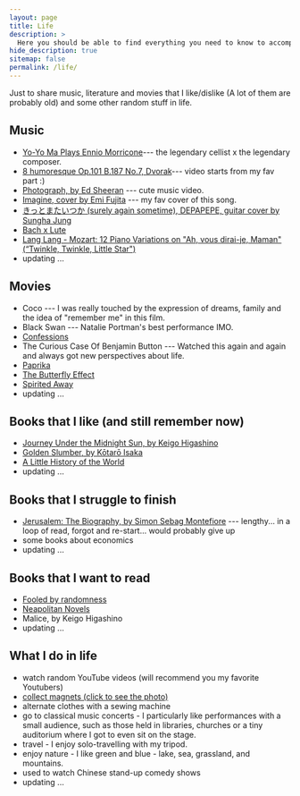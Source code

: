 ```yaml
---
layout: page
title: Life
description: >
  Here you should be able to find everything you need to know to accomplish the most common tasks when blogging with Hydejack.
hide_description: true
sitemap: false
permalink: /life/
---
```


Just to share music, literature and movies that I like/dislike (A lot of them are probably old) and some other random stuff in life.


## Music
* [Yo-Yo Ma Plays Ennio Morricone](https://open.spotify.com/album/1ZReq7RYxh0d0IqLONfBHk?si=Z816AWjMTSOA-HZFOm6AxQ)--- the legendary cellist x the legendary composer.
* [8 humoresque Op.101 B.187 No.7, Dvorak](https://youtu.be/JZnzjzjYkK0?t=01m34s)--- video starts from my fav part :)
* [Photograph, by Ed Sheeran](https://youtu.be/nSDgHBxUbVQ) --- cute music video.
* [Imagine, cover by Emi Fujita](https://open.spotify.com/track/6PASXC8pz8wiGQuQShCRFu?si=vw66ttRTT3ukLTm3RnKZqw) --- my fav cover of this song.
* [きっとまたいつか (surely again sometime), DEPAPEPE, guitar cover by Sungha Jung](https://youtu.be/H92uzAhAPZY)
* [Bach x Lute](https://youtu.be/ZLjprbeWMxQ)
* [Lang Lang - Mozart: 12 Piano Variations on "Ah, vous dirai-je, Maman" (“Twinkle, Twinkle, Little Star") ](https://youtube.com/playlist?list=PL_wxS77dDiyLqx18RrJmLvO9QjChz3Gje) 
* updating ...

<!-- {:.related-posts.faded} -->

## Movies
* Coco --- I was really touched by the expression of dreams, family and the idea of "remember me" in this film. 
* Black Swan --- Natalie Portman's best performance IMO.
* [Confessions](https://en.wikipedia.org/wiki/Confessions_(2010_film))
* The Curious Case Of Benjamin Button --- Watched this again and again and always got new perspectives about life.
* [Paprika](https://en.wikipedia.org/wiki/Paprika_(2006_film)) 
* [The Butterfly Effect](https://en.wikipedia.org/wiki/The_Butterfly_Effect)
* [Spirited Away](https://en.wikipedia.org/wiki/Spirited_Away)
* updating ...

<!-- {:.related-posts.faded} -->

## Books that I like (and still remember now)
* [Journey Under the Midnight Sun, by Keigo Higashino](https://en.wikipedia.org/wiki/Journey_Under_the_Midnight_Sun)
* [Golden Slumber, by Kōtarō Isaka](https://en.wikipedia.org/wiki/K%C5%8Dtar%C5%8D_Isaka)
* [A Little History of the World](https://en.wikipedia.org/wiki/A_Little_History_of_the_World)
* updating ...

<!-- {:.related-posts.faded} -->

## Books that I struggle to finish
* [Jerusalem: The Biography, by Simon Sebag Montefiore](https://en.wikipedia.org/wiki/Jerusalem:_The_Biography) --- lengthy... in a loop of read, forgot and re-start... would probably give up
* some books about economics
* updating ...

## Books that I want to read
* [Fooled by randomness](https://www.fooledbyrandomness.com)  
* [Neapolitan Novels](https://en.wikipedia.org/wiki/Neapolitan_Novels)
* Malice, by Keigo Higashino
* updating ...

## What I do in life
* watch random YouTube videos (will recommend you my favorite Youtubers)
* [collect magnets (click to see the photo)](/assets/img/magnets.jpeg)
* alternate clothes with a sewing machine
* go to classical music concerts - I particularly like performances with a small audience, such as those held in libraries, churches or a tiny auditorium where I got to even sit on the stage.
* travel - I enjoy solo-travelling with my tripod.
* enjoy nature - I like green and blue - lake, sea, grassland, and mountains.
* used to watch Chinese stand-up comedy shows
* updating ...
<!-- {:.related-posts.faded} -->

<!-- [install]: install.md
[upgrade]: upgrade.md
[config]: config.md
[basics]: basics.md
[writing]: writing.md
[scripts]: scripts.md
[build]: build.md
[advanced]: advanced.md
[LICENSE]: ../LICENSE.md
[NOTICE]: ../NOTICE.md
[Black Swan]: ../CHANGELOG.md -->
